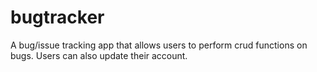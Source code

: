 # bugtracker
A bug/issue tracking app that allows users to perform crud functions on bugs. Users can also update their account.
